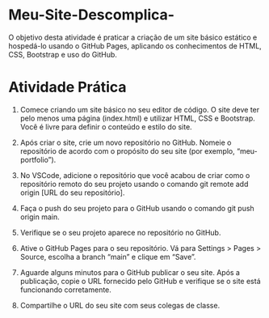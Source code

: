 # Meu-Site-Descomplica-
 O objetivo desta atividade é praticar a criação de um site básico estático e hospedá-lo usando o GitHub Pages, aplicando os conhecimentos de HTML, CSS, Bootstrap e uso do GitHub.

# Atividade Prática

1. Comece criando um site básico no seu editor de código. O site deve ter pelo menos uma página (index.html) e utilizar HTML, CSS e Bootstrap. Você é livre para definir o conteúdo e estilo do site.

2. Após criar o site, crie um novo repositório no GitHub. Nomeie o repositório de acordo com o propósito do seu site (por exemplo, “meu-portfolio”).

3. No VSCode, adicione o repositório que você acabou de criar como o repositório remoto do seu projeto usando o comando git remote add origin [URL do seu repositório].

4. Faça o push do seu projeto para o GitHub usando o comando git push origin main.

5. Verifique se o seu projeto aparece no repositório no GitHub.

6. Ative o GitHub Pages para o seu repositório. Vá para Settings > Pages > Source, escolha a branch “main” e clique em “Save”.

7. Aguarde alguns minutos para o GitHub publicar o seu site. Após a publicação, copie o URL fornecido pelo GitHub e verifique se o site está funcionando corretamente.

8. Compartilhe o URL do seu site com seus colegas de classe.
